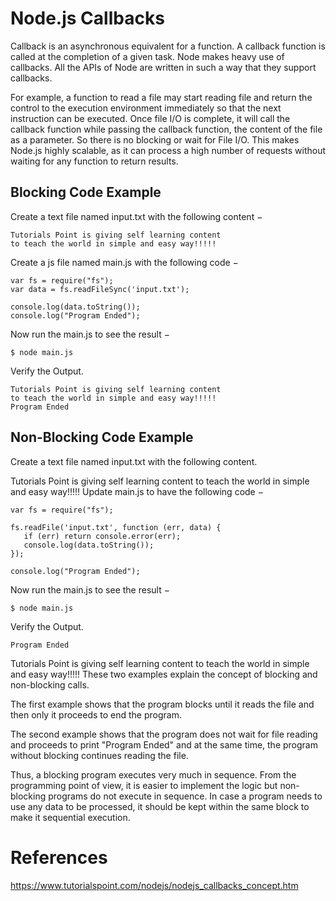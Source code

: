 # Node.js Callbacks

Callback is an asynchronous equivalent for a function. A callback function is called at the completion of a given task. Node makes heavy use of callbacks. All the APIs of Node are written in such a way that they support callbacks.

For example, a function to read a file may start reading file and return the control to the execution environment immediately so that the next instruction can be executed. Once file I/O is complete, it will call the callback function while passing the callback function, the content of the file as a parameter. So there is no blocking or wait for File I/O. This makes Node.js highly scalable, as it can process a high number of requests without waiting for any function to return results.

## Blocking Code Example
Create a text file named input.txt with the following content −
```
Tutorials Point is giving self learning content
to teach the world in simple and easy way!!!!!
```

Create a js file named main.js with the following code −
```
var fs = require("fs");
var data = fs.readFileSync('input.txt');

console.log(data.toString());
console.log("Program Ended");
```
Now run the main.js to see the result −
```
$ node main.js
```
Verify the Output.
```
Tutorials Point is giving self learning content
to teach the world in simple and easy way!!!!!
Program Ended
```

## Non-Blocking Code Example
Create a text file named input.txt with the following content.

Tutorials Point is giving self learning content
to teach the world in simple and easy way!!!!!
Update main.js to have the following code −
```
var fs = require("fs");

fs.readFile('input.txt', function (err, data) {
   if (err) return console.error(err);
   console.log(data.toString());
});

console.log("Program Ended");
```
Now run the main.js to see the result −
```
$ node main.js
```
Verify the Output.
```
Program Ended
```
Tutorials Point is giving self learning content
to teach the world in simple and easy way!!!!!
These two examples explain the concept of blocking and non-blocking calls.

The first example shows that the program blocks until it reads the file and then only it proceeds to end the program.

The second example shows that the program does not wait for file reading and proceeds to print "Program Ended" and at the same time, the program without blocking continues reading the file.

Thus, a blocking program executes very much in sequence. From the programming point of view, it is easier to implement the logic but non-blocking programs do not execute in sequence. In case a program needs to use any data to be processed, it should be kept within the same block to make it sequential execution.

# References
https://www.tutorialspoint.com/nodejs/nodejs_callbacks_concept.htm
